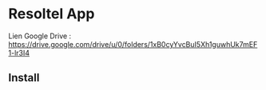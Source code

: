 # Resoltel App

Lien Google Drive :
https://drive.google.com/drive/u/0/folders/1xB0cyYvcBuI5Xh1guwhUk7mEF1-lr3I4

## Install
